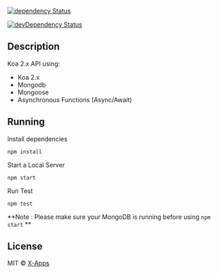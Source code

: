 [![dependency Status](https://img.shields.io/david/xappsdev/boilerplate-koa2.svg?maxAge=1000)](https://img.shields.io/david/xappsdev/boilerplate-koa2.svg)

[![devDependency Status](https://img.shields.io/david/dev/xappsdev/boilerplate-koa2.svg?maxAge=1000)](https://img.shields.io/david/dev/xappsdev/boilerplate-koa2.svg)

## Description
Koa 2.x API using:

 - Koa 2.x
 - Mongodb
 - Mongoose
 - Asynchronous Functions (Async/Await)

## Running
Install dependencies
```
npm install
```

Start a Local Server
```
npm start
```

Run Test
```
npm test
```

**Note : Please make sure your MongoDB is running before using ```npm start``` **

## License
MIT &copy; [X-Apps](https://github.com/xappsdev)